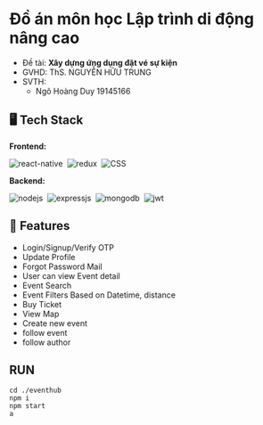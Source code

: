 # Đồ án môn học Lập trình di động nâng cao
- Đề tài: **Xây dựng ứng dụng đặt vé sự kiện**
- GVHD: ThS. NGUYỄN HỮU TRUNG
- SVTH:
  - Ngô Hoàng Duy 			19145166




## 🖥️ Tech Stack
**Frontend:**

![react-native](https://img.shields.io/badge/React-20232A?style=for-the-badge&logo=react&logoColor=61DAFB)&nbsp;
![redux](https://img.shields.io/badge/Redux-593D88?style=for-the-badge&logo=redux&logoColor=white)&nbsp;
![CSS](https://img.shields.io/badge/CSS3-1572B6?style=for-the-badge&logo=css3&logoColor=white)&nbsp;

**Backend:**

![nodejs](https://img.shields.io/badge/Node.js-43853D?style=for-the-badge&logo=node.js&logoColor=white)&nbsp;
![expressjs](https://img.shields.io/badge/Express.js-000000?style=for-the-badge&logo=express&logoColor=white)&nbsp;
![mongodb](https://img.shields.io/badge/MongoDB-4EA94B?style=for-the-badge&logo=mongodb&logoColor=white)&nbsp;
![jwt](	https://img.shields.io/badge/JWT-000000?style=for-the-badge&logo=JSON%20web%20tokens&logoColor=white)&nbsp;


## 🚀 Features
- Login/Signup/Verify OTP
- Update Profile
- Forgot Password Mail
- User can view Event detail
- Event Search
- Event Filters Based on Datetime, distance
- Buy Ticket
- View Map
- Create new event
- follow event
- follow author

## RUN

```
cd ./eventhub
npm i
npm start
a
```
